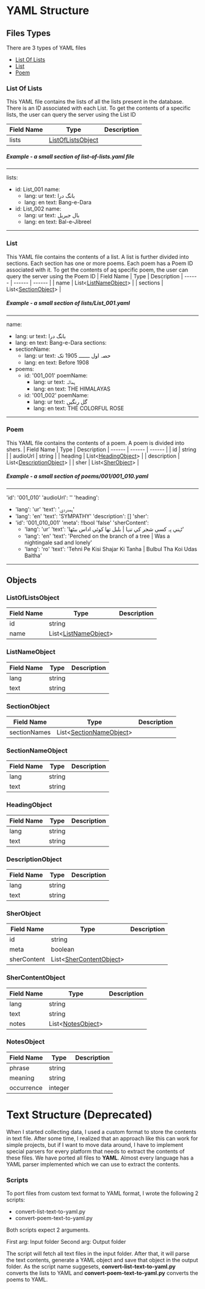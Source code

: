 # YAML Structure


## Files Types
There are 3 types of YAML files
* [List Of Lists](#lists-of-lists)
* [List](#list)
* [Poem](#poem)



###  List Of Lists
This YAML file contains the lists of all the lists present in the database. There is an ID associated with each List. To get the contents of a specific lists, the user can query the server using the List ID

| Field Name | Type | Description
| ------ | ------ | ------ |
| lists | [ListOfListsObject](#listoflistsobject) |

##### Example - a small section of list-of-lists.yaml file
---
lists:
- id: List_001
  name:
  - lang: ur
    text: بانگ درا
  - lang: en
    text: Bang-e-Dara
- id: List_002
  name:
  - lang: ur
    text: بال جبریل
  - lang: en
    text: Bal-e-Jibreel
---

### List
This YAML file contains the contents of a list. A list is further divided into sections. Each section has one or more poems. Each poem has a Poem ID associated with it. To get the contents of aq specific poem, the user can query the server using the Poem ID
| Field Name | Type | Description
| ------ | ------ | ------ |
| name | List<[ListNameObject](#listnameobject)> |
| sections | List<[SectionObject](sectionobject)> |

##### Example - a small section of lists/List_001.yaml
---
name:
- lang: ur
  text: بانگ درا
- lang: en
  text: Bang-e-Dara
sections:
- sectionName:
  - lang: ur
    text: حصہ اول ـــــــ 1905 تک
  - lang: en
    text: Before 1908
- poems:
  - id: '001_001'
    poemName:
    - lang: ur
      text: ہمالہ
    - lang: en
      text: THE HIMALAYAS
  - id: '001_002'
    poemName:
    - lang: ur
      text: گل رنگيں
    - lang: en
      text: THE COLORFUL ROSE
---

### Poem
This YAML file contains the contents of a poem. A poem is divided into shers. 
| Field Name | Type | Description
| ------ | ------ | ------ |
| id | string |
| audioUrl | string |
| heading | List<[HeadingObject](#headingobject)> |
| description | List<[DescriptionObject](#descriptionobject)> |
| sher | List<[SherObject](#sherobject)> |

##### Example - a small section of poems/001/001_010.yaml
---
'id': '001_010'
'audioUrl': ''
'heading':
- 'lang': 'ur'
  'text': 'ہمدردي'
- 'lang': 'en'
  'text': 'SYMPATHY'
'description': []
'sher':
- 'id': '001_010_001'
  'meta': !!bool 'false'
  'sherContent':
  - 'lang': 'ur'
    'text': 'ٹہني پہ کسي شجر کي تنہا | بلبل تھا کوئي اداس بيٹھا'
  - 'lang': 'en'
    'text': 'Perched on the branch of a tree | Was a nightingale sad and lonely'
  - 'lang': 'ro'
    'text': 'Tehni Pe Kisi Shajar Ki Tanha | Bulbul Tha Koi Udas Baitha'
---

## Objects
### ListOfListsObject
| Field Name | Type | Description
| ------ | ------ | ------ |
| id | string |
| name | List<[ListNameObject](#listnameobject)>

### ListNameObject
| Field Name | Type | Description
| ------ | ------ | ------ |
| lang | string |
| text | string |

### SectionObject
| Field Name | Type | Description
| ------ | ------ | ------ |
| sectionNames | List<[SectionNameObject](#sectionnameobject)> |

### SectionNameObject
| Field Name | Type | Description
| ------ | ------ | ------ |
| lang | string |
| text | string |

### HeadingObject
| Field Name | Type | Description
| ------ | ------ | ------ |
| lang | string |
| text | string |

### DescriptionObject
| Field Name | Type | Description
| ------ | ------ | ------ |
| lang | string |
| text | string |

### SherObject
| Field Name | Type | Description
| ------ | ------ | ------ |
| id | string |
| meta | boolean |
| sherContent | List<[SherContentObject](#shercontentobject)> |

### SherContentObject
| Field Name | Type | Description
| ------ | ------ | ------ |
| lang | string |
| text | string |
| notes | List<[NotesObject](#notesobject)>

### NotesObject
| Field Name | Type | Description
| ------ | ------ | ------ |
| phrase | string |
| meaning | string |
| occurrence | integer |

# Text Structure (Deprecated)

When I started collecting data, I used a custom format to store the contents in text file. After some time, I realized that an approach like this can work for simple projects, but if I want to move data around, I have to implement special parsers for every platform that needs to extract the contents of these files. We have ported all files to **YAML**. Almost every language has a YAML parser implemented which we can use to extract the contents. 

### Scripts
To port files from custom text format to YAML format, I wrote the following 2 scripts:

* convert-list-text-to-yaml.py
* convert-poem-text-to-yaml.py

Both scripts expect 2 arguments. 

First arg: Input folder
Second arg: Output folder

The script will fetch all text files in the input folder.
After that, it will parse the text contents, generate a YAML object and save that object in the output folder. As the script name suggesets, **convert-list-text-to-yaml.py** converts the lists to YAML and **convert-poem-text-to-yaml.py** converts the poems to YAML.

